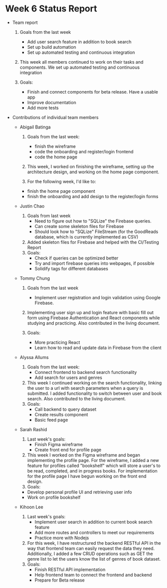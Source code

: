 # Week 6 Status Report

- Team report

  1. Goals from the last week

     - Add user search feature in addition to book search
     - Set up build automation
     - Set up automated testing and continuous integration

  2. This week all members continued to work on their tasks and components. We set up automated testing and continuous integration

  3. Goals:
     - Finish and connect components for beta release. Have a usable app
     - Improve documentation
     - Add more tests

- Contributions of individual team members

  - Abigail Batinga

    1. Goals from the last week:

       - finish the wireframe
       - code the onboarding and register/login frontend
       - code the home page

    2. This week, I worked on finishing the wireframe, setting up the architecture design, and working on the home page component.
    3. For the following week, I'd like to:

    - finish the home page component
    - finish the onboarding and add design to the register/login forms

  - Justin Chao
    1. Goals from last week
       - Need to figure out how to "SQLize" the Firebase queries.
       - Can create some skeleton files for Firebase
       - Should look how to "SQLize" FileStream (for the GoodReads database, which is currently implemented as CSV)
    2. Added skeleton files for Firebase and helped with the CI/Testing Report
    3. Goals:
       - Check if queries can be optimized better
       - Try and import firebase queries into webpages, if possible
       - Solidify tags for different databases
       
  - Tommy Chung

    1. Goals from the last week

       - Implement user registration and login validation using Google Firebase.

    2. Implementing user sign up and login feature with basic fill out form using Firebase Authentication and React components while studying and practicing. Also contributed in the living document.
    3. Goals:
       - More practicing React
       - Learn how to read and update data in Firebase from the client

  - Alyssa Allums
    1. Goals from the last week:
        - Connect frontend to backend search functionality
        - Add search for users and genres
    2. This week I continued working on the search functionality, linking the user to a url with search parameters when a query is submitted. I added functionality to switch between user and book search. Also contributed to the living document.
    3. Goals:
       - Call backend to query dataset
       - Create results component
       - Basic feed page
  - Sarah Rashid
    1. Last week's goals:
       - Finish Figma wireframe
       - Create front end for profile page
    2. This week I worked on the Figma wireframe and began implementing the profile page. For the wireframe, I added a new feature for profiles called "bookshelf" which will store a user's to be read, completed, and in progress books. For implementation for the profile page I have begun working on the front end design.
    3. Goals:
    - Develop personal profile UI and retrieving user info
    - Work on profile bookshelf
  - Kihoon Lee
    1. Last week's goals:
       - Implement user search in addition to current book search feature
       - Add more routes and controllers to meet our requirements
       - Practice more with Nodejs
    2. For this week, I have restructured the backend RESTful API in the way that frontend team can easily request the data they need. Additionally, I added a few CRUD operations such as GET the genre list to let the users know the list of genres of book dataset.
    3. Goals:
       - Finish RESTful API implementation
       - Help frontend team to connect the frontend and backend
       - Prepare for Beta release
